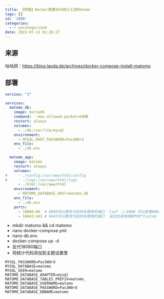 ```yaml
---
title: 【转载】Docker搭建访问统计工具Matomo
tags: []
id: '1880'
categories:
  - - uncategorized
date: 2022-07-11 01:26:27
---
```


## 来源

咕咕鸽：https://blog.laoda.de/archives/docker-compose-install-matomo

## 部署

```yml
version: "3"

services:
  matomo_db:
    image: mariadb
    command: --max-allowed-packet=64MB
    restart: always
    volumes:
      - ./db:/var/lib/mysql
    environment:
      - MYSQL_ROOT_PASSWORD=Pas3W0rd
    env_file:
      - ./db.env

  matomo_app:
    image: matomo
    restart: always
    volumes:
#     - ./config:/var/www/html/config
#     - ./logs:/var/www/html/logs
      - ./html:/var/www/html
    environment:
      - MATOMO_DATABASE_HOST=matomo_db
    env_file:
      - ./db.env
    ports:
      - 18080:80  # 8080可以更改为别的未使用的端口  lsof -i:8080 可以查看8080端口是否被使用
      - 18443:443 # 8443可以更改为别的未使用的端口  这边后续填到NPM的“Custom location”里
```

*   mkdir matomo && cd matomo
*   nano docker-compose.yml
*   nano db.env
*   docker-compose up -d
*   反代18080端口
*   将统计代码添加到主题设置里

```env
MYSQL_PASSWORD=Pas3W0rd
MYSQL_DATABASE=matomo
MYSQL_USER=matomo
MATOMO_DATABASE_ADAPTER=mysql
MATOMO_DATABASE_TABLES_PREFIX=matomo_
MATOMO_DATABASE_USERNAME=matomo
MATOMO_DATABASE_PASSWORD=Pas3W0rd
MATOMO_DATABASE_DBNAME=matomo
```